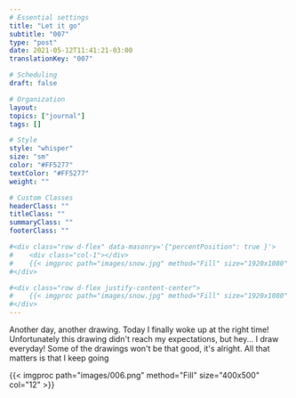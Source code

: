 ```yaml
---
# Essential settings
title: "Let it go"
subtitle: "007"
type: "post"
date: 2021-05-12T11:41:21-03:00
translationKey: "007"

# Scheduling
draft: false

# Organization
layout:
topics: ["journal"]
tags: []

# Style
style: "whisper"
size: "sm"
color: "#FF5277"
textColor: "#FF5277"
weight: ""

# Custom Classes
headerClass: ""
titleClass: ""
summaryClass: ""
footerClass: ""

#<div class="row d-flex" data-masonry='{"percentPosition": true }'>
#    <div class="col-1"></div>
#    {{< imgproc path="images/snow.jpg" method="Fill" size="1920x1080" col="8" >}}
#</div>

#<div class="row d-flex justify-content-center">
#    {{< imgproc path="images/snow.jpg" method="Fill" size="1920x1080" col="8" >}}
#</div>
---
```


Another day, another drawing. Today I finally woke up at the right time! Unfortunately this drawing didn't reach my expectations, but hey... I draw everyday! Some of the drawings won't be that good, it's alright. All that matters is that I keep going

<div class="row d-flex justify-content-center">
    {{< imgproc path="images/006.png" method="Fill" size="400x500" col="12" >}}
</div>